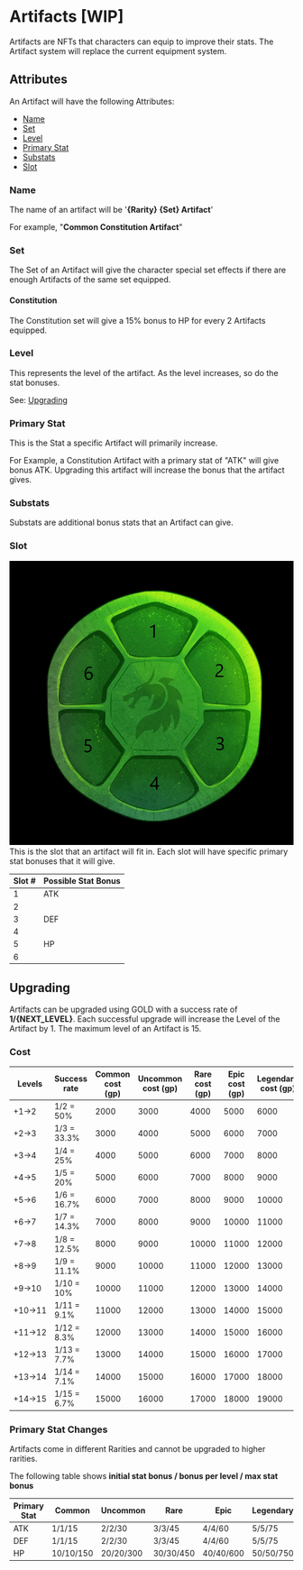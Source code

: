 # Artifacts [WIP]

Artifacts are NFTs that characters can equip to improve their stats. The Artifact system will replace the current equipment system.

## Attributes

An Artifact will have the following Attributes:

- [Name](#name)
- [Set](#set)
- [Level](#level)
- [Primary Stat](#primary-stat)
- [Substats](#substats)
- [Slot](#slot)

### Name

The name of an artifact will be '**{Rarity} {Set} Artifact**'

For example, "**Common Constitution Artifact**"

### Set

The Set of an Artifact will give the character special set effects if there are enough Artifacts of the same set equipped.

#### Constitution

The Constitution set will give a 15% bonus to HP for every 2 Artifacts equipped.

### Level

This represents the level of the artifact. As the level increases, so do the stat bonuses.

See: [Upgrading](#upgrading)

### Primary Stat

This is the Stat a specific Artifact will primarily increase.

For Example, a Constitution Artifact with a primary stat of "ATK" will give bonus ATK. Upgrading this artifact will increase the bonus that the artifact gives.

### Substats

Substats are additional bonus stats that an Artifact can give.

### Slot

![Slot](./img/slots.png)
This is the slot that an artifact will fit in. Each slot will have specific primary stat bonuses that it will give.

| Slot # | Possible Stat Bonus |
| ------ | ------------------- |
| 1      | ATK                 |
| 2      |                     |
| 3      | DEF                 |
| 4      |                     |
| 5      | HP                  |
| 6      |                     |

## Upgrading

Artifacts can be upgraded using GOLD with a success rate of **1/{NEXT_LEVEL}**. Each successful upgrade will increase the Level of the Artifact by 1. The maximum level of an Artifact is 15.

### Cost

| Levels | Success rate | Common cost (gp) | Uncommon cost (gp) | Rare cost (gp) | Epic cost (gp) | Legendary cost (gp) |
| ------ | ------------ | ---------------- | ------------------ | -------------- | -------------- | ------------------- |
| +1→2   | 1/2 = 50%    | 2000             | 3000               | 4000           | 5000           | 6000                |
| +2→3   | 1/3 = 33.3%  | 3000             | 4000               | 5000           | 6000           | 7000                |
| +3→4   | 1/4 = 25%    | 4000             | 5000               | 6000           | 7000           | 8000                |
| +4→5   | 1/5 = 20%    | 5000             | 6000               | 7000           | 8000           | 9000                |
| +5→6   | 1/6 = 16.7%  | 6000             | 7000               | 8000           | 9000           | 10000               |
| +6→7   | 1/7 = 14.3%  | 7000             | 8000               | 9000           | 10000          | 11000               |
| +7→8   | 1/8 = 12.5%  | 8000             | 9000               | 10000          | 11000          | 12000               |
| +8→9   | 1/9 = 11.1%  | 9000             | 10000              | 11000          | 12000          | 13000               |
| +9→10  | 1/10 = 10%   | 10000            | 11000              | 12000          | 13000          | 14000               |
| +10→11 | 1/11 = 9.1%  | 11000            | 12000              | 13000          | 14000          | 15000               |
| +11→12 | 1/12 = 8.3%  | 12000            | 13000              | 14000          | 15000          | 16000               |
| +12→13 | 1/13 = 7.7%  | 13000            | 14000              | 15000          | 16000          | 17000               |
| +13→14 | 1/14 = 7.1%  | 14000            | 15000              | 16000          | 17000          | 18000               |
| +14→15 | 1/15 = 6.7%  | 15000            | 16000              | 17000          | 18000          | 19000               |

### Primary Stat Changes

Artifacts come in different Rarities and cannot be upgraded to higher rarities.

The following table shows **initial stat bonus / bonus per level / max stat bonus**

| Primary Stat | Common    | Uncommon  | Rare      | Epic      | Legendary |
| ------------ | --------- | --------- | --------- | --------- | --------- |
| ATK          | 1/1/15    | 2/2/30    | 3/3/45    | 4/4/60    | 5/5/75    |
| DEF          | 1/1/15    | 2/2/30    | 3/3/45    | 4/4/60    | 5/5/75    |
| HP           | 10/10/150 | 20/20/300 | 30/30/450 | 40/40/600 | 50/50/750 |
